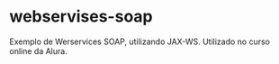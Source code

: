 # webservises-soap
Exemplo de Werservices SOAP, utilizando JAX-WS. Utilizado no curso online da Alura.
